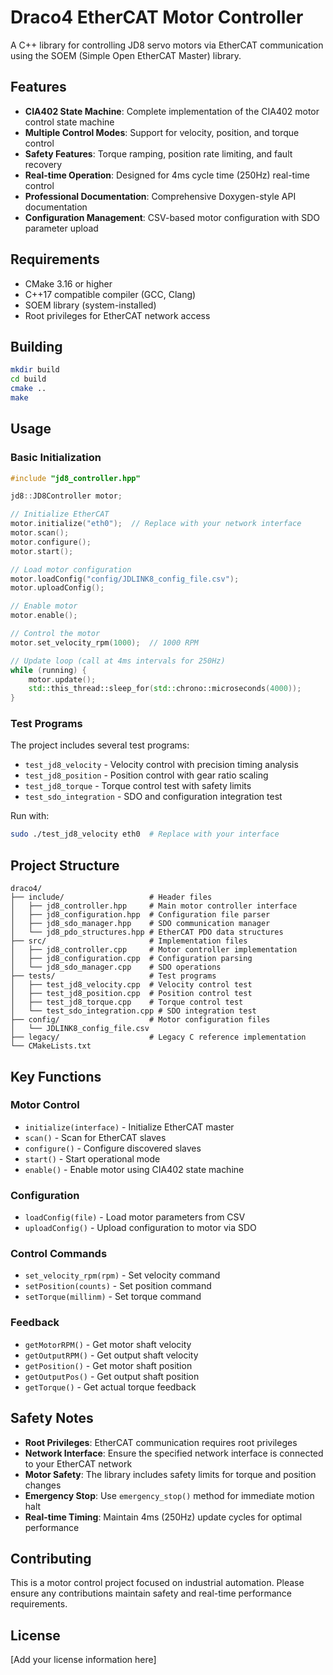 # Draco4 EtherCAT Motor Controller

A C++ library for controlling JD8 servo motors via EtherCAT communication using the SOEM (Simple Open EtherCAT Master) library.

## Features

- **CIA402 State Machine**: Complete implementation of the CIA402 motor control state machine
- **Multiple Control Modes**: Support for velocity, position, and torque control
- **Safety Features**: Torque ramping, position rate limiting, and fault recovery
- **Real-time Operation**: Designed for 4ms cycle time (250Hz) real-time control
- **Professional Documentation**: Comprehensive Doxygen-style API documentation
- **Configuration Management**: CSV-based motor configuration with SDO parameter upload

## Requirements

- CMake 3.16 or higher
- C++17 compatible compiler (GCC, Clang)
- SOEM library (system-installed)
- Root privileges for EtherCAT network access

## Building

```bash
mkdir build
cd build
cmake ..
make
```

## Usage

### Basic Initialization

```cpp
#include "jd8_controller.hpp"

jd8::JD8Controller motor;

// Initialize EtherCAT
motor.initialize("eth0");  // Replace with your network interface
motor.scan();
motor.configure();
motor.start();

// Load motor configuration
motor.loadConfig("config/JDLINK8_config_file.csv");
motor.uploadConfig();

// Enable motor
motor.enable();

// Control the motor
motor.set_velocity_rpm(1000);  // 1000 RPM

// Update loop (call at 4ms intervals for 250Hz)
while (running) {
    motor.update();
    std::this_thread::sleep_for(std::chrono::microseconds(4000));
}
```

### Test Programs

The project includes several test programs:

- `test_jd8_velocity` - Velocity control with precision timing analysis
- `test_jd8_position` - Position control with gear ratio scaling  
- `test_jd8_torque` - Torque control test with safety limits
- `test_sdo_integration` - SDO and configuration integration test

Run with:
```bash
sudo ./test_jd8_velocity eth0  # Replace with your interface
```

## Project Structure

```
draco4/
├── include/                   # Header files
│   ├── jd8_controller.hpp     # Main motor controller interface
│   ├── jd8_configuration.hpp  # Configuration file parser
│   ├── jd8_sdo_manager.hpp    # SDO communication manager
│   └── jd8_pdo_structures.hpp # EtherCAT PDO data structures
├── src/                       # Implementation files
│   ├── jd8_controller.cpp     # Motor controller implementation
│   ├── jd8_configuration.cpp  # Configuration parsing
│   └── jd8_sdo_manager.cpp    # SDO operations
├── tests/                     # Test programs
│   ├── test_jd8_velocity.cpp  # Velocity control test
│   ├── test_jd8_position.cpp  # Position control test
│   ├── test_jd8_torque.cpp    # Torque control test
│   └── test_sdo_integration.cpp # SDO integration test
├── config/                    # Motor configuration files
│   └── JDLINK8_config_file.csv
├── legacy/                    # Legacy C reference implementation
└── CMakeLists.txt
```

## Key Functions

### Motor Control
- `initialize(interface)` - Initialize EtherCAT master
- `scan()` - Scan for EtherCAT slaves
- `configure()` - Configure discovered slaves
- `start()` - Start operational mode
- `enable()` - Enable motor using CIA402 state machine

### Configuration
- `loadConfig(file)` - Load motor parameters from CSV
- `uploadConfig()` - Upload configuration to motor via SDO

### Control Commands
- `set_velocity_rpm(rpm)` - Set velocity command
- `setPosition(counts)` - Set position command
- `setTorque(millinm)` - Set torque command

### Feedback
- `getMotorRPM()` - Get motor shaft velocity
- `getOutputRPM()` - Get output shaft velocity  
- `getPosition()` - Get motor shaft position
- `getOutputPos()` - Get output shaft position
- `getTorque()` - Get actual torque feedback

## Safety Notes

- **Root Privileges**: EtherCAT communication requires root privileges
- **Network Interface**: Ensure the specified network interface is connected to your EtherCAT network
- **Motor Safety**: The library includes safety limits for torque and position changes
- **Emergency Stop**: Use `emergency_stop()` method for immediate motion halt
- **Real-time Timing**: Maintain 4ms (250Hz) update cycles for optimal performance

## Contributing

This is a motor control project focused on industrial automation. Please ensure any contributions maintain safety and real-time performance requirements.

## License

[Add your license information here]
